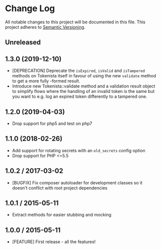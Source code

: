 # Change Log
All notable changes to this project will be documented in this file.
This project adheres to [Semantic Versioning](http://semver.org/).

## Unreleased

## 1.3.0 (2019-12-10)

* [DEPRECATION] Deprecate the `isExpired`, `isValid` and `isTampered` methods on 
  Tokenista itself in favour of using the new `validate` method to get a more fully
  -formed result.
* Introduce new Tokenista::validate method and a validation result object to simplify
  flows where the handling of an invalid token is the same but you want to e.g. log an
  expired token differently to a tampered one.

## 1.2.0 (2019-04-03)

* Drop support for php5 and test on php7

## 1.1.0 (2018-02-26)

* Add support for rotating secrets with an `old_secrets` config option
* Drop support for PHP <=5.5

## 1.0.2 / 2017-03-02

* [BUGFIX] Fix composer autoloader for development classes so it doesn't conflict
  with root project dependencies
  
## 1.0.1 / 2015-05-11

* Extract methods for easier stubbing and mocking

## 1.0.0 / 2015-05-11

* [FEATURE] First release - all the features!
